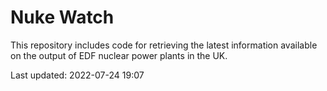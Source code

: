 # Nuke Watch

This repository includes code for retrieving the latest information available on the output of EDF nuclear power plants in the UK.

Last updated: 2022-07-24 19:07